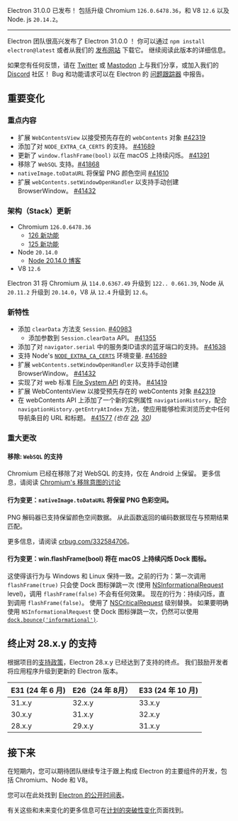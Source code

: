 Electron 31.0.0 已发布！ 包括升级 Chromium `126.0.6478.36`，和 V8 `12.6` 以及 Node. js `20.14.2`。

---

Electron 团队很高兴发布了 Electron 31.0.0 ！ 你可以通过 `npm install electron@latest` 或者从我们的 [发布网站](https://releases.electronjs.org/releases/stable) 下载它。 继续阅读此版本的详细信息。

如果您有任何反馈，请在 [Twitter](https://twitter.com/electronjs) 或 [Mastodon](https://social.lfx.dev/@electronjs) 上与我们分享，或加入我们的 [Discord](https://discord.com/invite/electronjs) 社区！ Bug 和功能请求可以在 Electron 的 [问题跟踪器](https://github.com/electron/electron/issues) 中报告。

## 重要变化

### 重点内容

- 扩展 `WebContentsView` 以接受预先存在的 `webContents` 对象 [#42319](https://github.com/electron/electron/pull/42319)
- 添加了对 `NODE_EXTRA_CA_CERTS` 的支持。 [#41689](https://github.com/electron/electron/pull/41689)
- 更新了 `window.flashFrame(bool)` 以在 macOS 上持续闪烁。 [#41391](https://github.com/electron/electron/pull/41391)
- 移除了 `WebSQL` 支持。[#41868](https://github.com/electron/electron/pull/41868)
- `nativeImage.toDataURL` 将保留 PNG 颜色空间 [#41610](https://github.com/electron/electron/pull/41610)
- 扩展 `webContents.setWindowOpenHandler` 以支持手动创建 BrowserWindow。 [#41432](https://github.com/electron/electron/pull/41432)

### 架构（Stack）更新

- Chromium `126.0.6478.36`
  - [126 新功能](https://developer.chrome.com/blog/new-in-chrome-126/)
  - [125 新功能](https://developer.chrome.com/blog/new-in-chrome-125/)
- Node `20.14.0`
  - [Node 20.14.0 博客](https://nodejs.org/en/blog/release/v20.14.0/)
- V8 `12.6`

Electron 31 将 Chromium 从 `114.0.6367.49` 升级到 `122.. 0.661.39`, Node 从 `20.11.2` 升级到 `20.14.0`，V8 从 `12.4` 升级到 `12.6`。

### 新特性

- 添加 `clearData` 方法支 `Session`. [#40983](https://github.com/electron/electron/pull/40983)
  - 添加参数到 `Session.clearData` API。 [#41355](https://github.com/electron/electron/pull/41355)
- 添加了对 `navigator.serial` 中的服务类ID请求的蓝牙端口的支持。 [#41638](https://github.com/electron/electron/pull/41638)
- 支持 Node's [`NODE_EXTRA_CA_CERTS`](https://nodejs.org/api/cli.html#node_extra_ca_certsfile) 环境变量. [#41689](https://github.com/electron/electron/pull/41689)
- 扩展 `webContents.setWindowOpenHandler` 以支持手动创建 BrowserWindow。 [#41432](https://github.com/electron/electron/pull/41432)
- 实现了对 web 标准 [File System API](https://developer.mozilla.org/en-US/docs/Web/API/File_System_API) 的支持。 [#41419](https://github.com/electron/electron/pull/41419)
- 扩展 WebContentsView 以接受预先存在的 webContents 对象 [#42319](https://github.com/electron/electron/pull/42319)
- 在 webContents API 上添加了一个新的实例属性 `navigationHistory`，配合 `navigationHistory.getEntryAtIndex` 方法，使应用能够检索浏览历史中任何导航条目的 URL 和标题。 [#41577](https://github.com/electron/electron/pull/41577) *(也在 [29](https://github.com/electron/electron/pull/41661), [30](https://github.com/electron/electron/pull/41662))*

### 重大更改

#### 移除: `WebSQL` 的支持

Chromium 已经在移除了对 WebSQL 的支持，仅在 Android 上保留。 更多信息，请阅读
[Chromium's 移除意图的讨论](https://groups.google.com/a/chromium.org/g/blink-dev/c/fWYb6evVA-w/m/pziWcvboAgAJ)

#### 行为变更：`nativeImage.toDataURL` 将保留 PNG 色彩空间。

PNG 解码器已支持保留颜色空间数据。 从此函数返回的编码数据现在与预期结果匹配。

更多信息，请阅读 [crbug.com/332584706](https://issues.chromium.org/issues/332584706)。

#### 行为变更：win.flashFrame(bool) 将在 macOS 上持续闪烁 Dock 图标。

这使得该行为与 Windows 和 Linux 保持一致。之前的行为：第一次调用 `flashFrame(true)` 只会使 Dock 图标弹跳一次 (使用 [NSInformationalRequest](https://developer.apple.com/documentation/appkit/nsrequestuserattentiontype/nsinformationalrequest) level)，调用 `flashFrame(false)` 不会有任何效果。 现在的行为：持续闪烁，直到调用 `flashFrame(false)`。 使用了 [NSCriticalRequest](https://developer.apple.com/documentation/appkit/nsrequestuserattentiontype/nscriticalrequest) 级别替换。 如果要明确使用 `NSInformationalRequest` 使 Dock 图标弹跳一次，仍然可以使用
[`dock.bounce('informational')`](https://www.electronjs.org/docs/latest/api/dock#dockbouncetype-macos).

## 终止对 28.x.y 的支持

根据项目的[支持政策](https://www.electronjs.org/docs/latest/tutorial/electron-timelines#version-support-policy)，Electron 28.x.y 已经达到了支持的终点。 我们鼓励开发者将应用程序升级到更新的 Electron 版本。

| E31 (24 年 6 月)      | E26（24 年 8月）                           | E33 (24 年 10 月)     |
| -------------------------------------- | -------------------------------------- | -------------------------------------- |
| 31.x.y | 32.x.y | 33.x.y |
| 30.x.y | 31.x.y | 32.x.y |
| 28.x.y | 29.x.y | 31.x.y |

## 接下来

在短期内，您可以期待团队继续专注于跟上构成 Electron 的主要组件的开发，包括 Chromium、Node 和 V8。

您可以在此处找到 [Electron 的公开时间表](https://www.electronjs.org/docs/latest/tutorial/electron-timelines)。

有关这些和未来变化的更多信息可在[计划的突破性变化](https://github.com/electron/electron/blob/main/docs/breaking-changes.md)页面找到。
